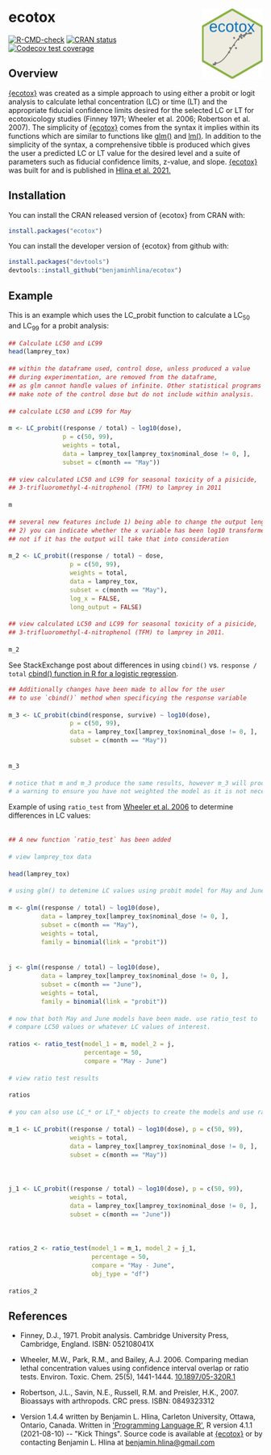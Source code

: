 # ecotox <img src="man/figures/hex_sticker.png" align="right" width="120" />

<!-- badges: start -->
[![R-CMD-check](https://github.com/benjaminhlina/ecotox/actions/workflows/R-CMD-check.yaml/badge.svg)](https://github.com/benjaminhlina/ecotox/actions/workflows/R-CMD-check.yaml)
[![CRAN status](https://www.r-pkg.org/badges/version/ecotox)](https://CRAN.R-project.org/package=ecotox)
[![Codecov test coverage](https://codecov.io/gh/benjaminhlina/ecotox/graph/badge.svg)](https://app.codecov.io/gh/benjaminhlina/ecotox)
<!-- badges: end -->

## Overview
[{ecotox}](https://CRAN.R-project.org/package=ecotox) was created as a simple approach to using either a probit or logit analysis to calculate lethal concentration (LC) or time (LT) and the appropriate fiducial confidence limits desired for the selected LC or LT for ecotoxicology studies (Finney 1971; Wheeler et al. 2006; Robertson et al. 2007). The simplicity of [{ecotox}](https://CRAN.R-project.org/package=ecotox) comes from the syntax it implies within its functions which are similar to functions like [glm()](https://stat.ethz.ch/R-manual/R-devel/library/stats/html/glm.html) and [lm()](https://stat.ethz.ch/R-manual/R-devel/library/stats/html/lm.html). In addition to the simplicity of the syntax, a comprehensive tibble is produced which gives the user a predicted LC or LT value for the desired level and a suite of parameters such as fiducial confidence limits, z-value, and slope.
[{ecotox}](https://CRAN.R-project.org/package=ecotox) was built for and is published in [Hlina et al. 2021.](https://doi.org/10.1016/j.jglr.2021.10.002)


## Installation
You can install the CRAN released version of {ecotox} from CRAN with:

``` r 
install.packages("ecotox")
```


You can install the developer version of {ecotox} from github with:


``` r
install.packages("devtools")
devtools::install_github("benjaminhlina/ecotox")
```

## Example

This is an example which uses the LC_probit function to calculate a LC<sub>50</sub> and LC<sub>99</sub> for a probit analysis: 


``` r
## Calculate LC50 and LC99
head(lamprey_tox)

## within the dataframe used, control dose, unless produced a value
## during experimentation, are removed from the dataframe,
## as glm cannot handle values of infinite. Other statistical programs
## make note of the control dose but do not include within analysis. 

## calculate LC50 and LC99 for May

m <- LC_probit((response / total) ~ log10(dose),
               p = c(50, 99),
               weights = total,
               data = lamprey_tox[lamprey_tox$nominal_dose != 0, ],
               subset = c(month == "May"))

## view calculated LC50 and LC99 for seasonal toxicity of a pisicide,
## 3-trifluoromethyl-4-nitrophenol (TFM) to lamprey in 2011

m

## several new features include 1) being able to change the output length 
## 2) you can indicate whether the x variable has been log10 transformed or 
## not if it has the output will take that into consideration

m_2 <- LC_probit((response / total) ~ dose,
                 p = c(50, 99),
                 weights = total,
                 data = lamprey_tox,
                 subset = c(month == "May"), 
                 log_x = FALSE, 
                 long_output = FALSE)
                  
## view calculated LC50 and LC99 for seasonal toxicity of a pisicide,
## 3-trifluoromethyl-4-nitrophenol (TFM) to lamprey in 2011.

m_2

``` 
See StackExchange post about differences in using `cbind()` vs. `response / total` [cbind() function in R for a logistic regression](https://stats.stackexchange.com/questions/259502/in-using-the-cbind-function-in-r-for-a-logistic-regression-on-a-2-times-2-t).

``` r
## Additionally changes have been made to allow for the user 
## to use `cbind()` method when specificying the response variable  

m_3 <- LC_probit(cbind(response, survive) ~ log10(dose),
                 p = c(50, 99),
                 data = lamprey_tox[lamprey_tox$nominal_dose != 0, ],
                 subset = c(month == "May"))
                  

m_3 

# notice that m and m_3 produce the same results, however m_3 will produce 
# a warning to ensure you have not weighted the model as it is not necessary 


```



Example of using `ratio_test` from [Wheeler et al. 2006](https://setac.onlinelibrary.wiley.com/doi/abs/10.1897/05-320R.1) to determine differences in LC values:


``` r

## A new function `ratio_test` has been added 

# view lamprey_tox data

head(lamprey_tox)

# using glm() to detemine LC values using probit model for May and June

m <- glm((response / total) ~ log10(dose),
         data = lamprey_tox[lamprey_tox$nominal_dose != 0, ],
         subset = c(month == "May"),
         weights = total,
         family = binomial(link = "probit"))


j <- glm((response / total) ~ log10(dose),
         data = lamprey_tox[lamprey_tox$nominal_dose != 0, ],
         subset = c(month == "June"),
         weights = total,
         family = binomial(link = "probit"))

# now that both May and June models have been made. use ratio_test to
# compare LC50 values or whatever LC values of interest.

ratios <- ratio_test(model_1 = m, model_2 = j, 
                     percentage = 50, 
                     compare = "May - June")

# view ratio test results

ratios

# you can also use LC_* or LT_* objects to create the models and use ratio test:

m_1 <- LC_probit((response / total) ~ log10(dose), p = c(50, 99),
                 weights = total,
                 data = lamprey_tox[lamprey_tox$nominal_dose != 0, ],
                 subset = c(month == "May"))



j_1 <- LC_probit((response / total) ~ log10(dose), p = c(50, 99),
                 weights = total,
                 data = lamprey_tox[lamprey_tox$nominal_dose != 0, ],
                 subset = c(month == "June"))



ratios_2 <- ratio_test(model_1 = m_1, model_2 = j_1, 
                       percentage = 50,
                       compare = "May - June", 
                       obj_type = "df")

ratios_2


``` 

## References 

* Finney, D.J., 1971. Probit analysis. Cambridge University Press, Cambridge, England. ISBN: 052108041X
 
* Wheeler, M.W., Park, R.M., and Bailey, A.J. 2006. Comparing median lethal concentration values using confidence interval overlap or ratio tests. Environ. Toxic. Chem. 25(5), 1441-1444. [10.1897/05-320R.1](https://setac.onlinelibrary.wiley.com/doi/abs/10.1897/05-320R.1)

* Robertson, J.L., Savin, N.E., Russell, R.M. and Preisler, H.K., 2007. Bioassays with arthropods. CRC press. ISBN: 0849323312


* Version 1.4.4 written by Benjamin L. Hlina, Carleton University, Ottawa, Ontario, Canada. Written in ['Programming Language R'](https://www.r-project.org/), R version 4.1.1 (2021-08-10) -- "Kick Things". Source code is available at [{ecotox}](https://github.com/benjaminhlina/ecotox) or by contacting Benjamin L. Hlina at benjamin.hlina@gmail.com
